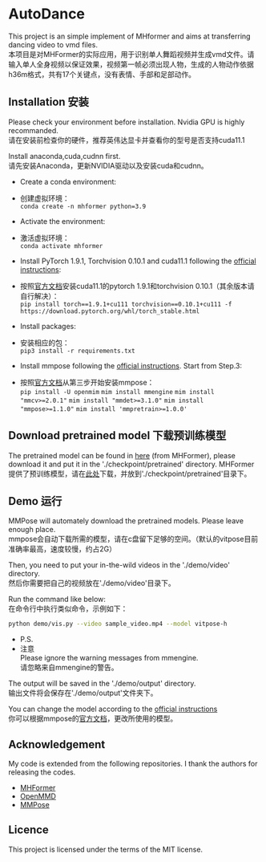 # **AutoDance**

This project is an simple implement of MHformer and aims at transferring dancing video to vmd files.  
本项目是对MHFormer的实际应用，用于识别单人舞蹈视频并生成vmd文件。请输入单人全身视频以保证效果，视频第一帧必须出现人物，生成的人物动作依据h36m格式，共有17个关键点，没有表情、手部和足部动作。

##

## Installation  安装
Please check your environment before installation. Nvidia GPU is highly recommanded.  
请在安装前检查你的硬件，推荐英伟达显卡并查看你的型号是否支持cuda11.1  

Install anaconda,cuda,cudnn first.  
请先安装Anaconda，更新NVIDIA驱动以及安装cuda和cudnn。

- Create a conda environment: 
- 创建虚拟环境：  
```conda create -n mhformer python=3.9```

- Activate the environment:
- 激活虚拟环境：  
```conda activate mhformer```

- Install PyTorch 1.9.1, Torchvision 0.10.1 and cuda11.1 following the [official instructions](https://pytorch.org/):
- 按照[官方文档](https://pytorch.org/)安装cuda11.1的pytorch 1.9.1和torchvision 0.10.1（其余版本请自行解决）：  
```pip install torch==1.9.1+cu111 torchvision==0.10.1+cu111 -f https://download.pytorch.org/whl/torch_stable.html```

- Install packages: 
- 安装相应的包：  
```pip3 install -r requirements.txt```

- Install mmpose following the [official instructions](https://mmpose.readthedocs.io/zh-cn/dev-1.x/installation.html). Start from Step.3:
- 按照[官方文档](https://mmpose.readthedocs.io/zh-cn/dev-1.x/installation.html)从第三步开始安装mmpose：  
```pip install -U openmim```
```mim install mmengine```
```mim install "mmcv>=2.0.1"```
```mim install "mmdet>=3.1.0"```
```mim install "mmpose>=1.1.0"```
```mim install 'mmpretrain>=1.0.0'```
  
##

## Download pretrained model  下载预训练模型

The pretrained model can be found in [here](https://drive.google.com/drive/folders/1UWuaJ_nE19x2aM-Th221UpdhRPSCFwZa?usp=sharing) (from MHFormer), please download it and put it in the './checkpoint/pretrained' directory.
MHFormer提供了预训练模型，请在[此处](https://drive.google.com/drive/folders/1UWuaJ_nE19x2aM-Th221UpdhRPSCFwZa?usp=sharing)下载，并放到'./checkpoint/pretrained'目录下。

##

## Demo  运行
MMPose will automately download the pretrained models. Please leave enough place.  
mmpose会自动下载所需的模型，请在c盘留下足够的空间。（默认的vitpose目前准确率最高，速度较慢，约占2G）  

Then, you need to put your in-the-wild videos in the './demo/video' directory.   
然后你需要把自己的视频放在'./demo/video'目录下。  

Run the command like below:  
在命令行中执行类似命令，示例如下：  
```bash
python demo/vis.py --video sample_video.mp4 --model vitpose-h
```

- P.S.
- 注意  
Please ignore the warning messages from mmengine.  
请忽略来自mmengine的警告。

The output will be saved in the './demo/output' directory.  
输出文件将会保存在'./demo/output'文件夹下。  

You can change the model according to the [official instructions](https://mmpose.readthedocs.io/zh-cn/dev-1.x/model_zoo/body_2d_keypoint.html)  
你可以根据mmpose的[官方文档](https://mmpose.readthedocs.io/zh-cn/dev-1.x/model_zoo/body_2d_keypoint.html)，更改所使用的模型。


##

## Acknowledgement

My code is extended from the following repositories. I thank the authors for releasing the codes. 

- [MHFormer](https://github.com/Vegetebird/MHFormer)
- [OpenMMD](https://github.com/peterljq/OpenMMD)
- [MMPose](https://github.com/open-mmlab/mmpose/tree/dev-1.x)
## Licence

This project is licensed under the terms of the MIT license.
